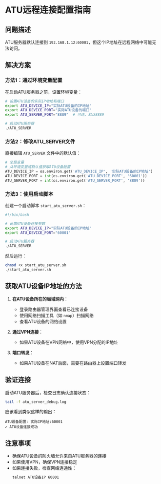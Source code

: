 # ATU远程连接配置指南

## 问题描述
ATU服务器默认连接到 `192.168.1.12:60001`，但这个IP地址在远程网络中可能无法访问。

## 解决方案

### 方法1：通过环境变量配置

在启动ATU服务器之前，设置环境变量：

```bash
# 设置ATU设备的实际IP地址和端口
export ATU_DEVICE_IP="实际ATU设备的IP地址"
export ATU_DEVICE_PORT="实际ATU设备的端口"
export ATU_SERVER_PORT="8889"  # 可选，默认8889

# 启动ATU服务器
./ATU_SERVER
```

### 方法2：修改ATU_SERVER文件

直接编辑 `ATU_SERVER` 文件中的默认值：

```python
# 全局变量
# 从环境变量或默认值获取ATU设备配置
ATU_DEVICE_IP = os.environ.get('ATU_DEVICE_IP', '实际ATU设备的IP地址')
ATU_DEVICE_PORT = int(os.environ.get('ATU_DEVICE_PORT', '60001'))
ATU_SERVER_PORT = int(os.environ.get('ATU_SERVER_PORT', '8889'))
```

### 方法3：使用启动脚本

创建一个启动脚本 `start_atu_server.sh`：

```bash
#!/bin/bash

# 设置ATU设备连接参数
export ATU_DEVICE_IP="实际ATU设备的IP地址"
export ATU_DEVICE_PORT="60001"

# 启动ATU服务器
./ATU_SERVER
```

然后运行：
```bash
chmod +x start_atu_server.sh
./start_atu_server.sh
```

## 获取ATU设备IP地址的方法

1. **在ATU设备所在的局域网内**：
   - 登录路由器管理界面查看已连接设备
   - 使用网络扫描工具（如 `nmap`）扫描网络
   - 查看ATU设备的网络设置

2. **通过VPN连接**：
   - 如果ATU设备在VPN网络中，使用VPN分配的IP地址

3. **端口转发**：
   - 如果ATU设备在NAT后面，需要在路由器上设置端口转发

## 验证连接

启动ATU服务器后，检查日志确认连接状态：

```bash
tail -f atu_server_debug.log
```

应该看到类似这样的输出：
```
ATU设备配置: 实际IP地址:60001
✓ ATU设备连接成功
```

## 注意事项

- 确保ATU设备的防火墙允许来自ATU服务器的连接
- 如果使用VPN，确保VPN连接稳定
- 如果连接失败，检查网络连通性：
  ```bash
  telnet ATU设备IP 60001
  ```